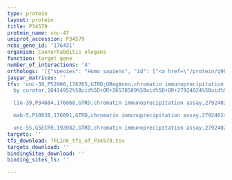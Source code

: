 ```yaml
---
type: protein
layout: protein
title: P34579
protein_name: unc-47
uniprot_accession: P34579
ncbi_gene_id: '176431'
organism: Caenorhabditis elegans
function: target gene
number_of_interactions: '4'
orthologs: '[{"species": "Homo sapiens", "id": ["<a href=\"/protein/q9h598\">Q9H598</a>"]}, {"species": "Mus musculus", "id": ["<a href=\"/protein/o35633\">O35633</a>"]}, {"species": "Rattus norvegicus", "id": ["O35458"]}, {"species": "Drosophila melanogaster", "id": ["<a href=\"/protein/a1z9m6\">A1Z9M6</a>"]}, {"species": "Danio rerio", "id": ["A1L1T3"]}, {"species": "Saccharomyces cerevisiae", "id": ["<a href=\"/protein/p47082\">P47082</a>"]}]'
jaspar_matrices: ''
tfs: 'unc-30,P52906,178265,GTRD;ORegAnno,chromatin immunoprecipitation assay;inferred
  by curator,10414952%5Buid%5D+OR+26578589%5Buid%5D+OR+27924024%5Buid%5D,Yes

  lin-39,P34684,176068,GTRD,chromatin immunoprecipitation assay,27924024%5Buid%5D,No

  mab-5,P10038,176091,GTRD,chromatin immunoprecipitation assay,27924024%5Buid%5D,No

  unc-55,G5ECR9,192082,GTRD,chromatin immunoprecipitation assay,27924024%5Buid%5D,No'
targets: ''
tfs_download: TFLink_tfs_of_P34579.tsv
targets_download: ''
bindingSites_download: ''
binding_sites_ls: ''

---
```

